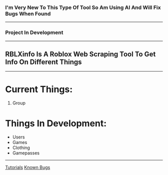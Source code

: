 
### I'm Very New To This Type Of Tool So Am Using AI And Will Fix Bugs When Found

-------

### Project In Development 

-------

## RBLXinfo Is A Roblox Web Scraping Tool To Get Info On Different Things 

-------

# Current Things:
1.  Group

# Things In Development:
- Users
- Games
- Clothing
- Gamepasses

-------

[Tutorials](https://github.com/JWDev60/RBLXinfo/blob/main/Tutorials.md)
[Known Bugs](https://github.com/JWDev60/RBLXinfo/blob/main/KnownBugs.md)